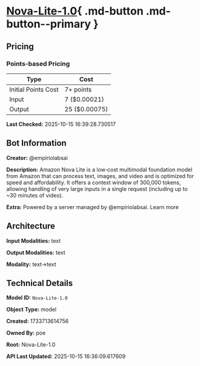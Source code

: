# [Nova-Lite-1.0](https://poe.com/Nova-Lite-1.0){ .md-button .md-button--primary }

## Pricing

### Points-based Pricing

| Type | Cost |
|------|------|
| Initial Points Cost | 7+ points |
| Input | 7 ($0.00021) |
| Output | 25 ($0.00075) |

**Last Checked:** 2025-10-15 16:39:28.730517


## Bot Information

**Creator:** @empiriolabsai

**Description:** Amazon Nova Lite is a low‑cost multimodal foundation model from Amazon that can process text, images, and video and is optimized for speed and affordability. It offers a context window of 300,000 tokens, allowing handling of very large inputs in a single request (including up to ~30 minutes of video).

**Extra:** Powered by a server managed by @empiriolabsai. Learn more


## Architecture

**Input Modalities:** text

**Output Modalities:** text

**Modality:** text->text


## Technical Details

**Model ID:** `Nova-Lite-1.0`

**Object Type:** model

**Created:** 1733713614756

**Owned By:** poe

**Root:** Nova-Lite-1.0

**API Last Updated:** 2025-10-15 16:36:09.617609

